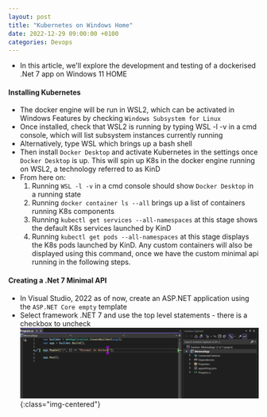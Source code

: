 ```yaml
---
layout: post
title: "Kubernetes on Windows Home"
date: 2022-12-29 09:00:00 +0100
categories: Devops
---
```


* In this article, we'll explore the development and testing of a dockerised .Net 7 app on Windows 11 HOME

#### Installing Kubernetes

* The docker engine will be run in WSL2, which can be activated in Windows Features by checking `Windows Subsystem for Linux`
* Once installed, check that WSL2 is running by typing WSL -l -v in a cmd console, which will list subsystem instances currently running
* Alternatively, type WSL which brings up a bash shell
* Then install `Docker Desktop` and activate Kubernetes in the settings once `Docker Desktop` is up.  This will spin up K8s in the docker engine running on WSL2, a technology referred to as KinD
* From here on:
    1. Running `WSL -l -v` in a cmd console should show `Docker Desktop` in a running state
    2. Running `docker container ls --all` brings up a list of containers running K8s components
    3. Running `kubectl get services --all-namespaces` at this stage shows the default K8s services launched by KinD
    4. Running `kubectl get pods --all-namespaces` at this stage displays the K8s pods launched by KinD.  Any custom containers will also be displayed using this command, once we have the custom minimal api running in the following steps.

#### Creating a .Net 7 Minimal API

* In Visual Studio, 2022 as of now, create an ASP.NET application using the `ASP.NET Core empty` template
* Select framework .NET 7 and use the top level statements - there is a checkbox to uncheck
![minimal-api](/assets/img/MinimalAspNet7.png){:class="img-centered"}